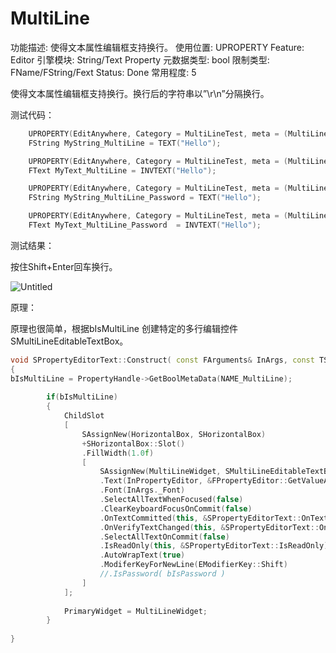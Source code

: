 # MultiLine

功能描述: 使得文本属性编辑框支持换行。
使用位置: UPROPERTY
Feature: Editor
引擎模块: String/Text Property
元数据类型: bool
限制类型: FName/FString/Fext
Status: Done
常用程度: 5

使得文本属性编辑框支持换行。换行后的字符串以”\r\n”分隔换行。

测试代码：

```cpp
	UPROPERTY(EditAnywhere, Category = MultiLineTest, meta = (MultiLine = true))
	FString MyString_MultiLine = TEXT("Hello");

	UPROPERTY(EditAnywhere, Category = MultiLineTest, meta = (MultiLine = true))
	FText MyText_MultiLine = INVTEXT("Hello");

	UPROPERTY(EditAnywhere, Category = MultiLineTest, meta = (MultiLine = true, PasswordField = true))
	FString MyString_MultiLine_Password = TEXT("Hello");

	UPROPERTY(EditAnywhere, Category = MultiLineTest, meta = (MultiLine = true, PasswordField = true))
	FText MyText_MultiLine_Password  = INVTEXT("Hello");
```

测试结果：

按住Shift+Enter回车换行。

![Untitled](MultiLine/Untitled.png)

原理：

原理也很简单，根据bIsMultiLine 创建特定的多行编辑控件SMultiLineEditableTextBox。

```cpp
void SPropertyEditorText::Construct( const FArguments& InArgs, const TSharedRef< class FPropertyEditor >& InPropertyEditor )
{
bIsMultiLine = PropertyHandle->GetBoolMetaData(NAME_MultiLine);
		
		if(bIsMultiLine)
		{
			ChildSlot
			[
				SAssignNew(HorizontalBox, SHorizontalBox)
				+SHorizontalBox::Slot()
				.FillWidth(1.0f)
				[
					SAssignNew(MultiLineWidget, SMultiLineEditableTextBox)
					.Text(InPropertyEditor, &FPropertyEditor::GetValueAsText)
					.Font(InArgs._Font)
					.SelectAllTextWhenFocused(false)
					.ClearKeyboardFocusOnCommit(false)
					.OnTextCommitted(this, &SPropertyEditorText::OnTextCommitted)
					.OnVerifyTextChanged(this, &SPropertyEditorText::OnVerifyTextChanged)
					.SelectAllTextOnCommit(false)
					.IsReadOnly(this, &SPropertyEditorText::IsReadOnly)
					.AutoWrapText(true)
					.ModiferKeyForNewLine(EModifierKey::Shift)
					//.IsPassword( bIsPassword )
				]
			];
		
			PrimaryWidget = MultiLineWidget;
		}
	
}
```